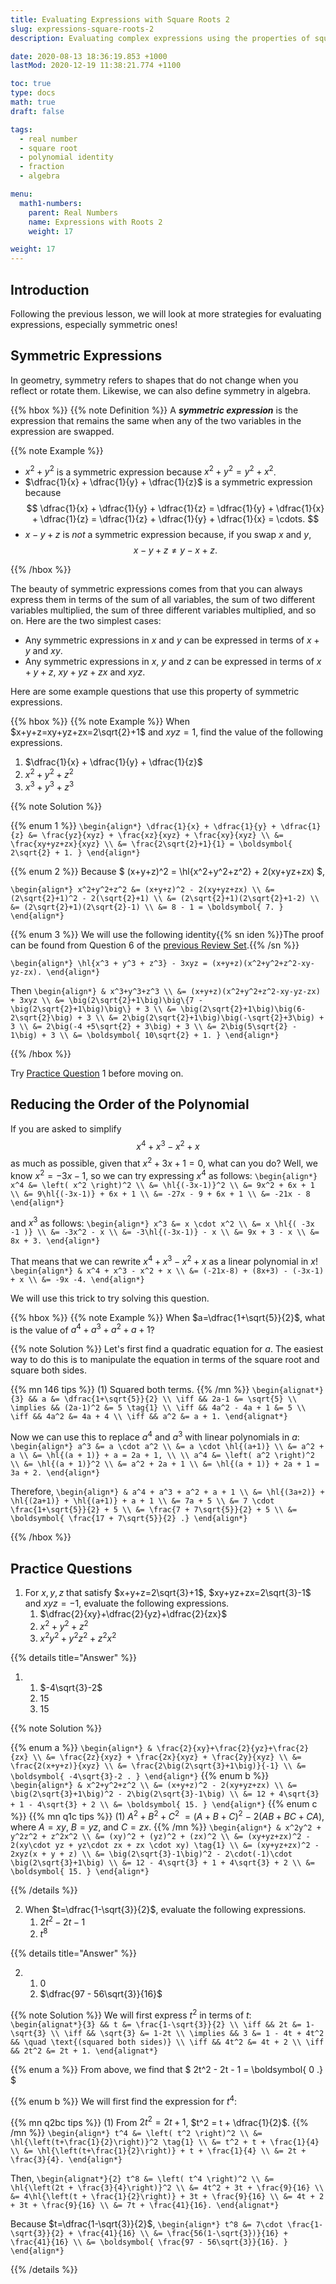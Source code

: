 ```yaml
---
title: Evaluating Expressions with Square Roots 2
slug: expressions-square-roots-2
description: Evaluating complex expressions using the properties of square roots.

date: 2020-08-13 18:36:19.853 +1000
lastMod: 2020-12-19 11:38:21.774 +1100

toc: true
type: docs
math: true
draft: false

tags:
  - real number
  - square root
  - polynomial identity
  - fraction
  - algebra

menu:
  math1-numbers:
    parent: Real Numbers
    name: Expressions with Roots 2
    weight: 17

weight: 17
---
```


## Introduction

Following the previous lesson, we will look at more strategies for evaluating expressions, especially symmetric ones!

## Symmetric Expressions

In geometry, symmetry refers to shapes that do not change when you reflect or rotate them. Likewise, we can also define symmetry in algebra.

{{% hbox %}}
{{% note Definition %}}
A ***symmetric expression*** is the expression that remains the same when any of the two variables in the expression are swapped.

{{% note Example %}}

- $x^2 + y^2$ is a symmetric expression because $x^2+y^2 = y^2+x^2$.
- $\dfrac{1}{x} + \dfrac{1}{y} + \dfrac{1}{z}$ is a symmetric expression because $$ \dfrac{1}{x} + \dfrac{1}{y} + \dfrac{1}{z} = \dfrac{1}{y} + \dfrac{1}{x} + \dfrac{1}{z} = \dfrac{1}{z} + \dfrac{1}{y} + \dfrac{1}{x} = \cdots. $$
- $x-y+z$ is _not_ a symmetric expression because, if you swap $x$ and $y$, $$ x-y+z \ne y-x+z. $$

{{% /hbox %}}

The beauty of symmetric expressions comes from that you can always express them in terms of the sum of all variables, the sum of two different variables multiplied, the sum of three different variables multiplied, and so on. Here are the two simplest cases:

- Any symmetric expressions in $x$ and $y$ can be expressed in terms of $x+y$ and $xy$.
- Any symmetric expressions in $x$, $y$ and $z$ can be expressed in terms of $x+y+z$, $xy+yz+zx$ and $xyz$.

Here are some example questions that use this property of symmetric expressions.

{{% hbox %}}
{{% note Example %}}
When $x+y+z=xy+yz+zx=2\sqrt{2}+1$ and $xyz=1$, find the value of the following expressions.

1. $\dfrac{1}{x} + \dfrac{1}{y} + \dfrac{1}{z}$
2. $x^2 + y^2 + z^2$
3. $x^3 + y^3 + z^3$

{{% note Solution %}}

{{% enum 1 %}}
`\begin{align*}
\dfrac{1}{x} + \dfrac{1}{y} + \dfrac{1}{z}
&= \frac{yz}{xyz} + \frac{xz}{xyz} + \frac{xy}{xyz} \\
&= \frac{xy+yz+zx}{xyz} \\
&= \frac{2\sqrt{2}+1}{1} = \boldsymbol{ 2\sqrt{2} + 1. }
\end{align*}`

{{% enum 2 %}} Because $ (x+y+z)^2 = \hl{x^2+y^2+z^2} + 2(xy+yz+zx) $,

`\begin{align*}
x^2+y^2+z^2 &= (x+y+z)^2 - 2(xy+yz+zx) \\
&= (2\sqrt{2}+1)^2 - 2(\sqrt{2}+1) \\
&= (2\sqrt{2}+1)(2\sqrt{2}+1-2) \\
&= (2\sqrt{2}+1)(2\sqrt{2}-1) \\
&= 8 - 1 = \boldsymbol{ 7. }
\end{align*}`

{{% enum 3 %}} We will use the following identity{{% sn iden %}}The proof can be found from Question 6 of the [previous Review Set](../../polynomials/review-2/).{{% /sn %}}

`\begin{align*}
\hl{x^3 + y^3 + z^3} - 3xyz = (x+y+z)(x^2+y^2+z^2-xy-yz-zx).
\end{align*}`

Then
`\begin{align*}
& x^3+y^3+z^3 \\
&= (x+y+z)(x^2+y^2+z^2-xy-yz-zx) + 3xyz \\
&= \big(2\sqrt{2}+1\big)\big\{7 - \big(2\sqrt{2}+1\big)\big\} + 3 \\
&= \big(2\sqrt{2}+1\big)\big(6-2\sqrt{2}\big) + 3 \\
&= 2\big(2\sqrt{2}+1\big)\big(-\sqrt{2}+3\big) + 3 \\
&= 2\big(-4 +5\sqrt{2} + 3\big) + 3 \\
&= 2\big(5\sqrt{2} - 1\big) + 3 \\
&= \boldsymbol{ 10\sqrt{2} + 1. }
\end{align*}`

{{% /hbox %}}

Try [Practice Question](#practice-questions) 1 before moving on.

## Reducing the Order of the Polynomial

If you are asked to simplify $$ x^4 + x^3 - x^2 + x $$ as much as possible, given that $x^2+3x+1=0$, what can you do? Well, we know $x^2=-3x-1$, so we can try expressing $x^4$ as follows:
`\begin{align*}
x^4 &= \left( x^2 \right)^2 \\
&= \hl{(-3x-1)}^2 \\
&= 9x^2 + 6x + 1 \\
&= 9\hl{(-3x-1)} + 6x + 1 \\
&= -27x - 9 + 6x + 1 \\
&= -21x - 8
\end{align*}`

and $x^3$ as follows:
`\begin{align*}
x^3 &= x \cdot x^2 \\
&= x \hl{( -3x -1 )} \\
&= -3x^2 - x \\
&= -3\hl{(-3x-1)} - x \\
&= 9x + 3 - x \\
&= 8x + 3.
\end{align*}`

That means that we can rewrite $x^4 + x^3 - x^2 + x$ as a linear polynomial in $x$!
`\begin{align*}
& x^4 + x^3 - x^2 + x \\
&= (-21x-8) + (8x+3) - (-3x-1) + x \\
&= -9x -4.
\end{align*}`

We will use this trick to try solving this question.

{{% hbox %}}
{{% note Example %}}
When $a=\dfrac{1+\sqrt{5}}{2}$, what is the value of $a^4+a^3+a^2+a+1$?

{{% note Solution %}}
Let's first find a quadratic equation for $a$. The easiest way to do this is to manipulate the equation in terms of the square root and square both sides.

{{% mn 146 tips %}}
(1) Squared both terms.
{{% /mn %}}
`\begin{alignat*}{3}
&& a &= \dfrac{1+\sqrt{5}}{2} \\
\iff && 2a-1 &= \sqrt{5} \\
\implies && (2a-1)^2 &= 5 \tag{1} \\
\iff && 4a^2 - 4a + 1 &= 5 \\
\iff && 4a^2 &= 4a + 4 \\
\iff && a^2 &= a + 1.
\end{alignat*}`

Now we can use this to replace $a^4$ and $a^3$ with linear polynomials in $a$:
`\begin{align*}
a^3 &= a \cdot a^2 \\
&= a \cdot \hl{(a+1)} \\
&= a^2 + a \\
&= \hl{(a + 1)} + a = 2a + 1, \\ \\
a^4 &= \left( a^2 \right)^2 \\
&= \hl{(a + 1)}^2 \\
&= a^2 + 2a + 1 \\
&= \hl{(a + 1)} + 2a + 1 = 3a + 2.
\end{align*}`

Therefore,
`\begin{align*}
& a^4 + a^3 + a^2 + a + 1 \\
&= \hl{(3a+2)} + \hl{(2a+1)} + \hl{(a+1)} + a + 1 \\
&= 7a + 5 \\
&= 7 \cdot \frac{1+\sqrt{5}}{2} + 5 \\
&= \frac{7 + 7\sqrt{5}}{2} + 5 \\
&= \boldsymbol{ \frac{17 + 7\sqrt{5}}{2} .}
\end{align*}`

{{% /hbox %}}

## Practice Questions

1. For $x,y,z$ that satisfy $x+y+z=2\sqrt{3}+1$, $xy+yz+zx=2\sqrt{3}-1$ and $xyz=-1$, evaluate the following expressions.
   1. $\dfrac{2}{xy}+\dfrac{2}{yz}+\dfrac{2}{zx}$
   2. $x^2+y^2+z^2$
   3. $x^2y^2 + y^2z^2 + z^2x^2$

{{% details title="Answer" %}}

1.  1. $-4\sqrt{3}-2$
    2. $15$
    3. $15$

{{% note Solution %}}

{{% enum a %}}
`\begin{align*}
& \frac{2}{xy}+\frac{2}{yz}+\frac{2}{zx} \\
&= \frac{2z}{xyz} + \frac{2x}{xyz} + \frac{2y}{xyz} \\
&= \frac{2(x+y+z)}{xyz} \\
&= \frac{2\big(2\sqrt{3}+1\big)}{-1} \\
&= \boldsymbol{ -4\sqrt{3}-2 . }
\end{align*}`
{{% enum b %}}
`\begin{align*}
& x^2+y^2+z^2 \\
&= (x+y+z)^2 - 2(xy+yz+zx) \\
&= \big(2\sqrt{3}+1\big)^2 - 2\big(2\sqrt{3}-1\big) \\
&= 12 + 4\sqrt{3} + 1 - 4\sqrt{3} + 2 \\
&= \boldsymbol{ 15. }
\end{align*}`
{{% enum c %}}
{{% mn q1c tips %}}
(1) $A^2+B^2+C^2$ $= (A+B+C)^2$ $-$ $2(AB+BC+CA)$, where $A=xy$, $B=yz$, and $C=zx$.
{{% /mn %}}
`\begin{align*}
& x^2y^2 + y^2z^2 + z^2x^2 \\
&= (xy)^2 + (yz)^2 + (zx)^2 \\
&= (xy+yz+zx)^2 - 2(xy\cdot yz + yz\cdot zx + zx \cdot xy) \tag{1} \\
&= (xy+yz+zx)^2 - 2xyz(x + y + z) \\
&= \big(2\sqrt{3}-1\big)^2 - 2\cdot(-1)\cdot \big(2\sqrt{3}+1\big) \\
&= 12 - 4\sqrt{3} + 1 + 4\sqrt{3} + 2 \\
&= \boldsymbol{ 15. }
\end{align*}`

{{% /details %}}

2. When $t=\dfrac{1-\sqrt{3}}{2}$, evaluate the following expressions.
    1. $2t^2-2t-1$
    2. $t^8$

{{% details title="Answer" %}} 

2. 
    1. $0$
    2. $\dfrac{97 - 56\sqrt{3}}{16}$

{{% note Solution %}}
We will first express $t^2$ in terms of $t$:
`\begin{alignat*}{3}
&& t &= \frac{1-\sqrt{3}}{2} \\
\iff && 2t &= 1-\sqrt{3} \\
\iff && \sqrt{3} &= 1-2t \\
\implies && 3 &= 1 - 4t + 4t^2 && \quad \text{(squared both sides)} \\
\iff && 4t^2 &= 4t + 2 \\
\iff && 2t^2 &= 2t + 1.
\end{alignat*}`

{{% enum a %}} From above, we find that $ 2t^2 - 2t - 1 = \boldsymbol{ 0 .} $

{{% enum b %}} We will first find the expression for $t^4$:

{{% mn q2bc tips %}}
(1) From $2t^2 = 2t+1$, $t^2 = t + \dfrac{1}{2}$.
{{% /mn %}}
`\begin{align*}
t^4 &= \left( t^2 \right)^2 \\
&= \hl{\left(t+\frac{1}{2}\right)}^2 \tag{1} \\
&= t^2 + t + \frac{1}{4} \\
&= \hl{\left(t+\frac{1}{2}\right)} + t + \frac{1}{4} \\
&= 2t + \frac{3}{4}.
\end{align*}`

Then,
`\begin{alignat*}{2}
t^8 &= \left( t^4 \right)^2 \\
&= \hl{\left(2t + \frac{3}{4}\right)}^2 \\
&= 4t^2 + 3t + \frac{9}{16} \\
&= 4\hl{\left(t + \frac{1}{2}\right)} + 3t + \frac{9}{16} \\
&= 4t + 2 + 3t + \frac{9}{16} \\
&= 7t + \frac{41}{16}.
\end{alignat*}`

Because $t=\dfrac{1-\sqrt{3}}{2}$,
`\begin{align*}
t^8 &= 7\cdot \frac{1-\sqrt{3}}{2} + \frac{41}{16} \\
&= \frac{56(1-\sqrt{3})}{16} + \frac{41}{16} \\
&= \boldsymbol{ \frac{97 - 56\sqrt{3}}{16}. }
\end{align*}`

{{% /details %}}
